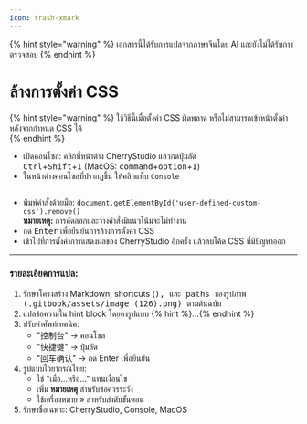 ```yaml
---
icon: trash-xmark
---
```


{% hint style="warning" %}
เอกสารนี้ได้รับการแปลจากภาษาจีนโดย AI และยังไม่ได้รับการตรวจสอบ
{% endhint %}

# ล้างการตั้งค่า CSS

{% hint style="warning" %}
ใช้วิธีนี้เมื่อตั้งค่า CSS ผิดพลาด หรือไม่สามารถเข้าหน้าตั้งค่าหลังจากกำหนด CSS ได้  
{% endhint %}

* เปิดคอนโซล: คลิกที่หน้าต่าง CherryStudio แล้วกดปุ่มลัด  
<kbd>Ctrl</kbd>+<kbd>Shift</kbd>+<kbd>I</kbd> (MacOS: <kbd>command</kbd>+<kbd>option</kbd>+<kbd>I</kbd>)
* ในหน้าต่างคอนโซลที่ปรากฏขึ้น ให้คลิกแท็บ `Console`

<figure><img src="../../.gitbook/assets/image (126).png" alt=""><figcaption></figcaption></figure>

* พิมพ์คำสั่งด้วยมือ: `document.getElementById('user-defined-custom-css').remove()`  
**หมายเหตุ:** การคัดลอกและวางคำสั่งมีแนวโน้มจะไม่ทำงาน
* กด <kbd>Enter</kbd> เพื่อยืนยันการล้างการตั้งค่า CSS  
* เข้าไปที่การตั้งค่าการแสดงผลของ CherryStudio อีกครั้ง แล้วลบโค้ด CSS ที่มีปัญหาออก

---

### รายละเอียดการแปล:
1. รักษาโครงสร้าง Markdown, shortcuts (<kbd>), และ paths ของรูปภาพ (.gitbook/assets/image (126).png) ตามต้นฉบับ
2. แปลข้อความใน hint block โดยคงรูปแบบ {% hint %}...{% endhint %}
3. ปรับคำศัพท์เทคนิค:  
   - "控制台" → คอนโซล  
   - "快捷键" → ปุ่มลัด  
   - "回车确认" → กด Enter เพื่อยืนยัน
4. รูปแบบไวยากรณ์ไทย:  
   - ใช้ "เมื่อ...หรือ..." แทนเงื่อนไข  
   - เพิ่ม **หมายเหตุ** สำหรับข้อควรระวัง  
   - ใช้เครื่องหมาย » สำหรับลำดับขั้นตอน
5. รักษาชื่อเฉพาะ: CherryStudio, Console, MacOS
